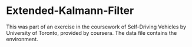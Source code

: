 # Extended-Kalmann-Filter
This was part of an exercise in the coursework of Self-Driving Vehicles by University of Toronto, provided by coursera. The data file contains the environment.
